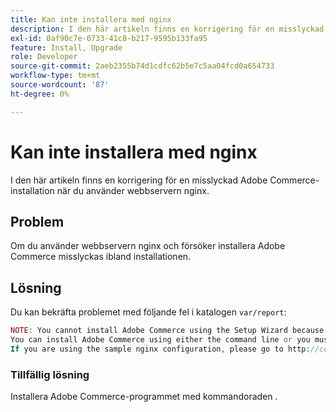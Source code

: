 ```yaml
---
title: Kan inte installera med nginx
description: I den här artikeln finns en korrigering för en misslyckad Adobe Commerce-installation när du använder webbservern nginx.
exl-id: 0af90c7e-0733-41c8-b217-9595b133fa95
feature: Install, Upgrade
role: Developer
source-git-commit: 2aeb2355b74d1cdfc62b5e7c5aa04fcd0a654733
workflow-type: tm+mt
source-wordcount: '87'
ht-degree: 0%

---
```


# Kan inte installera med nginx

I den här artikeln finns en korrigering för en misslyckad Adobe Commerce-installation när du använder webbservern nginx.

## Problem

Om du använder webbservern nginx och försöker installera Adobe Commerce misslyckas ibland installationen.

## Lösning

Du kan bekräfta problemet med följande fel i katalogen `var/report`:

```php
NOTE: You cannot install Adobe Commerce using the Setup Wizard because the Adobe Commerce setup directory cannot be accessed.
You can install Adobe Commerce using either the command line or you must restore access to the following directory: /var/www/html/setup
If you are using the sample nginx configuration, please go to http://ce.mtf03.bcn.magento.com/setup/";i:1;s:641:"#0 /var/www/html/lib/internal/Magento/Framework/App/Http.php(213): Magento\Framework\App\Http->redirectToSetup(Object(Magento\Framework\App\Bootstrap), Object(Exception))
```

### Tillfällig lösning

Installera Adobe Commerce-programmet med kommandoraden [](https://experienceleague.adobe.com/en/docs/commerce-operations/installation-guide/advanced).
